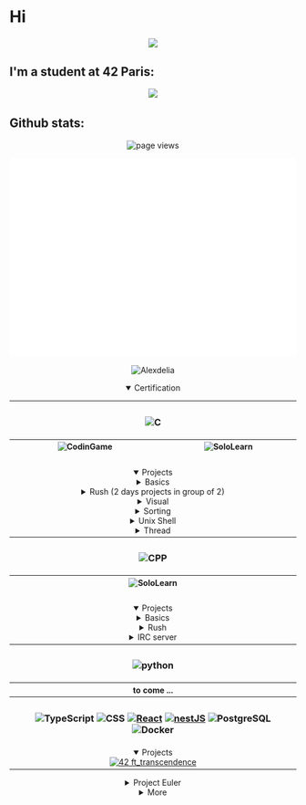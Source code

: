 # Hi

<p align="center">
	<img align="center" src="https://github.com/Alexdelia/Alexdelia/blob/main/pikacute.png?raw=true" />
</p>

## I'm a student at 42 Paris:

<p align="center">
	<a href="https://github.com/JaeSeoKim/badge42">
		<img src="https://badge42.vercel.app/api/v2/cl1dqb1ym001109mswwj0wv3x/stats?darkmode=true&cursusId=21&coalitionId=47" />
	</a>
</p>

## Github stats:

<p align="center">
	<img src="https://komarev.com/ghpvc/?username=Alexdelia&color=d5397b" alt="page views">
</p>
<p align="center">
	<img src="https://github.com/Alexdelia/Alexdelia/blob/main/metrics.plugin.isocalendar.fullyear.svg?raw=true" />
</p>
<p align="center">
	<img src="https://github-readme-stats-olive-nine.vercel.app/api/top-langs/?username=Alexdelia&layout=compact&cache_seconds=1800&theme=radical&langs_count=10&hide_border=true" alt="Alexdelia" />
</p>

<div align="center">
	<details open><summary>Certification</summary>
		<table>
			<tr>
				<th colspan="2" align="center">
					<h3><img alt="C" width="100" src="https://upload.wikimedia.org/wikipedia/commons/1/18/C_Programming_Language.svg" </img></h3>
				</th>
			<tr>
				<th align="center"><img alt="CodinGame" height="40" src="https://github.com/Alexdelia/Alexdelia/blob/main/ressources/CodinGame_logo.png"</img></th>
				<th align="center"><img alt="SoloLearn" height="50" src="https://upload.wikimedia.org/wikipedia/commons/5/53/SoloLearn_logo.svg"</img></th>
			</tr>
			<tr>
				<td align="center"><img alt="" width="400" src="https://github.com/Alexdelia/Alexdelia/blob/main/certification/CodinGame_c.png"></img></td>
				<td align="center"><img alt="" width="400" src="https://github.com/Alexdelia/Alexdelia/blob/main/certification/SoloLearn_c.png"></img></td>
			</tr>
			<tr>
				<td colspan="2" align="center"><details open><summary>Projects</summary>
					<details><summary>Basics</summary>
						<a href=https://github.com/Alexdelia/42-Libft target="_blank"><img src="https://github-readme-stats-olive-nine.vercel.app/api/pin?username=Alexdelia&repo=42-Libft&layout=compact&cache_seconds=1800&theme=radical&hide_border=true" alt="42 Libft" /></a>
						<a href=https://github.com/Alexdelia/42-printf target="_blank"><img src="https://github-readme-stats-olive-nine.vercel.app/api/pin?username=Alexdelia&repo=42-printf&layout=compact&cache_seconds=1800&theme=radical&hide_border=true" alt="printf" /></a>
						<a href=https://github.com/Alexdelia/42-get-next-line target="_blank"><img src="https://github-readme-stats-olive-nine.vercel.app/api/pin?username=Alexdelia&repo=42-get-next-line&layout=compact&cache_seconds=1800&theme=radical&hide_border=true" alt="get next line" /></a>
					</details>
					<details><summary>Rush (2 days projects in group of 2)</summary>
						<a href=https://github.com/Alexdelia/42-BSQ target="_blank"><img src="https://github-readme-stats-olive-nine.vercel.app/api/pin?username=Alexdelia&repo=42-BSQ&layout=compact&cache_seconds=1800&theme=radical&hide_border=true" alt="42-BSQ" /></a>
						<a href=https://github.com/Alexdelia/42-Rush-Hotrace target="_blank"><img src="https://github-readme-stats-olive-nine.vercel.app/api/pin?username=Alexdelia&repo=42-Rush-Hotrace&layout=compact&cache_seconds=1800&theme=radical&hide_border=true" alt="42-Rush-Hotrace" /></a>
						<a href=https://github.com/Alexdelia/42-Rush-Libunit target="_blank"><img src="https://github-readme-stats-olive-nine.vercel.app/api/pin?username=Alexdelia&repo=42-Rush-Libunit&layout=compact&cache_seconds=1800&theme=radical&hide_border=true" alt="42-Rush-Libunit" /></a>
						<a href=https://github.com/Alexdelia/42-Rush-AlCu target="_blank"><img src="https://github-readme-stats-olive-nine.vercel.app/api/pin?username=Alexdelia&repo=42-Rush-AlCu&layout=compact&cache_seconds=1800&theme=radical&hide_border=true" alt="42-Rush-AlCu" /></a>
						<a href=https://github.com/Alexdelia/42-Rush-Wong_kar_Wai target="_blank"><img src="https://github-readme-stats-olive-nine.vercel.app/api/pin?username=Alexdelia&repo=42-Rush-Wong_kar_Wai&layout=compact&cache_seconds=1800&theme=radical&hide_border=true" alt="42-Rush-Wong_kar_Wai" /></a>
						<a href=https://github.com/Alexdelia/42-Rush-Connect4 target="_blank"><img src="https://github-readme-stats-olive-nine.vercel.app/api/pin?username=Alexdelia&repo=42-Rush-Connect4&layout=compact&cache_seconds=1800&theme=radical&hide_border=true" alt="42-Rush-Connect4" /></a>
					</details>
					<details><summary>Visual</summary>
						<a href=https://github.com/Alexdelia/42-fract-ol target="_blank"><img src="https://github-readme-stats-olive-nine.vercel.app/api/pin?username=Alexdelia&repo=42-fract-ol&layout=compact&cache_seconds=1800&theme=radical&hide_border=true" alt="42-fract-ol" /></a>
						<a href=https://github.com/Alexdelia/42-miniRT target="_blank"><img src="https://github-readme-stats-olive-nine.vercel.app/api/pin?username=Alexdelia&repo=42-miniRT&layout=compact&cache_seconds=1800&theme=radical&hide_border=true" alt="42-miniRT" /></a>
					</details>
					<details><summary>Sorting</summary>
						<a href=https://github.com/Alexdelia/42-push_swap target="_blank"><img src="https://github-readme-stats-olive-nine.vercel.app/api/pin?username=Alexdelia&repo=42-push_swap&layout=compact&cache_seconds=1800&theme=radical&hide_border=true" alt="42-push_swap" /></a>
					</details>
					<details><summary>Unix Shell</summary>
						<a href=https://github.com/Alexdelia/42-minishell target="_blank"><img src="https://github-readme-stats-olive-nine.vercel.app/api/pin?username=Alexdelia&repo=42-minishell&layout=compact&cache_seconds=1800&theme=radical&hide_border=true" alt="42-minishell" /></a>
						<a href=https://github.com/Alexdelia/42-minitalk target="_blank"><img src="https://github-readme-stats-olive-nine.vercel.app/api/pin?username=Alexdelia&repo=42-minitalk&layout=compact&cache_seconds=1800&theme=radical&hide_border=true" alt="42-minitalk" /></a>
					</details>
					<details><summary>Thread</summary>
						<a href=https://github.com/Alexdelia/42-Philosophers target="_blank"><img src="https://github-readme-stats-olive-nine.vercel.app/api/pin?username=Alexdelia&repo=42-Philosophers&layout=compact&cache_seconds=1800&theme=radical&hide_border=true" alt="42-Philosophers" /></a>
					</details>
				</td>
				</details>
			</tr>
</tr>
			<tr>
				<th colspan="2" align="center">
					<h3><img alt="CPP" width="100" src="https://github.com/isocpp/logos/blob/master/cpp_logo.svg" </img></h3>
				</th>
			<tr>
					<th colspan="2" align="center"><img alt="SoloLearn" height="50" src="https://upload.wikimedia.org/wikipedia/commons/5/53/SoloLearn_logo.svg"</img></th>
			</tr>
			<tr>
					<td colspan="2" align="center"><img alt="" width="400" src="https://github.com/Alexdelia/Alexdelia/blob/main/certification/SoloLearn_cpp.png"></img></td>
			</tr>
			<tr>
				<td colspan="2" align="center"><details open><summary>Projects</summary>
					<details><summary>Basics</summary>
						<a href=https://github.com/Alexdelia/42-CPP-Module target="_blank"><img src="https://github-readme-stats-olive-nine.vercel.app/api/pin?username=Alexdelia&repo=42-CPP-Module&layout=compact&cache_seconds=1800&theme=radical&hide_border=true" alt="42-CPP-Module" /></a>
						<a href=https://github.com/Alexdelia/42-ft_containers target="_blank"><img src="https://github-readme-stats-olive-nine.vercel.app/api/pin?username=Alexdelia&repo=42-ft_containers&layout=compact&cache_seconds=1800&theme=radical&hide_border=true" alt="42-ft_containers" /></a>
					</details>
					<details><summary>Rush</summary>
						<a href=https://github.com/Alexdelia/42-Rush-Wordle target="_blank"><img src="https://github-readme-stats-olive-nine.vercel.app/api/pin?username=Alexdelia&repo=42-Rush-Wordle&layout=compact&cache_seconds=1800&theme=radical&hide_border=true" alt="42-Rush-Wordle" /></a>
					</details>
					<details><summary>IRC server</summary>
						<a href=https://github.com/Alexdelia/42-ft_irc target="_blank"><img src="https://github-readme-stats-olive-nine.vercel.app/api/pin?username=Alexdelia&repo=42-ft_irc&layout=compact&cache_seconds=1800&theme=radical&hide_border=true" alt="42-ft_irc" /></a>
					</details>
				</td>
				</details>
			</tr>
</tr>
			<tr>
				<th colspan="2" align="center">
					<h3><img alt="python" width="100" src="https://upload.wikimedia.org/wikipedia/commons/c/c3/Python-logo-notext.svg" </img></h3>
				</th>
			<tr>
				<th colspan="2" align="center">
					to come ...
				</th>
			</tr>
</tr>
			<tr>
				<th colspan="2" align="center">
					<h3>
						<img alt="TypeScript" width="100" src="https://upload.wikimedia.org/wikipedia/commons/4/4c/Typescript_logo_2020.svg" </img>
						<img alt="CSS" width="110" src="https://upload.wikimedia.org/wikipedia/commons/6/62/CSS3_logo.svg"</img>
						<a href="https://reactjs.org/" target="blank"><img alt="React" width="110" src="https://upload.wikimedia.org/wikipedia/commons/a/a7/React-icon.svg" </img></a>
						<a href="http://nestjs.com/" target="blank"><img alt="nestJS" width="100" src="https://nestjs.com/img/logo-small.svg" </img></a>
						<img alt="PostgreSQL" width="100" src="https://upload.wikimedia.org/wikipedia/commons/2/29/Postgresql_elephant.svg" </img>
						<img alt="Docker" width="100" src="https://www.docker.com/wp-content/uploads/2022/03/vertical-logo-monochromatic.png" </img>
					</h3>
				</th>
<tr>
				<td colspan="2" align="center"><details open><summary>Projects</summary>
					<a href=https://github.com/h3l4s/ft_transcendence-42 target="_blank"><img src="https://github-readme-stats-olive-nine.vercel.app/api/pin?username=h3l4s&repo=ft_transcendence-42&layout=compact&cache_seconds=1800&theme=radical&hide_border=true" alt="42 ft_transcendence" /></a>
				</td>
			</tr>
</tr>
</table>
</div>

<div align="center">
	<details><summary>Project Euler</summary>
		<img align="center" src="https://projecteuler.net/profile/Alexdelia.png" />
	</details>
</div>

<div align="center">
	<details><summary>More</summary>
		<p align="center">
			<img src="https://github-readme-stats.vercel.app/api?username=Alexdelia&show_icons=true&count_private=true&include_all_commits=true&theme=radical&hide_border=true" alt="Alexdelia" />
			<img src="https://github-readme-streak-stats.herokuapp.com?user=Alexdelia&theme=radical&date_format=j%20M%5B%20Y%5D&hide_border=true" />
		</p>
		<p align="center">
		<img src="https://github.com/Alexdelia/Alexdelia/blob/main/metrics.plugin.achievements.svg?raw=true"/>
		<img src="https://github.com/Alexdelia/Alexdelia/blob/main/metrics.plugin.lines.svg?raw=true" />
		</p>
</div>
